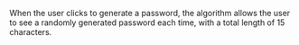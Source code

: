 When the user clicks to generate a password, the algorithm allows the user to see a randomly generated password each time, with a total length of 15 characters.
